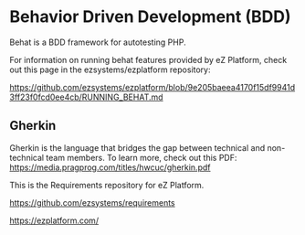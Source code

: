 # Behavior Driven Development (BDD)

Behat is a BDD framework for autotesting PHP.

For information on running behat features provided by eZ Platform, check out
this page in the ezsystems/ezplatform repository:

https://github.com/ezsystems/ezplatform/blob/9e205baeea4170f15df9941d3ff23f0fcd0ee4cb/RUNNING_BEHAT.md

## Gherkin

Gherkin is the language that bridges the gap between technical and non-technical
team members. To learn more, check out this PDF:
https://media.pragprog.com/titles/hwcuc/gherkin.pdf

This is the Requirements repository for eZ Platform.

https://github.com/ezsystems/requirements

https://ezplatform.com/
